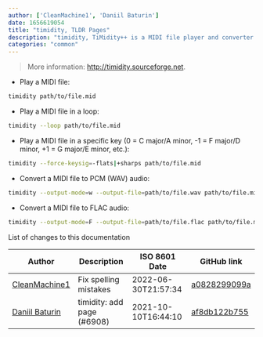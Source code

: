 ```yaml
---
author: ['CleanMachine1', 'Daniil Baturin']
date: 1656619054
title: "timidity, TLDR Pages"
description: "timidity, TiMidity++ is a MIDI file player and converter."
categories: "common"
---
```

> More information: <http://timidity.sourceforge.net>.

- Play a MIDI file:

```bash
timidity path/to/file.mid
```

- Play a MIDI file in a loop:

```bash
timidity --loop path/to/file.mid
```

- Play a MIDI file in a specific key (0 = C major/A minor, -1 = F major/D minor, +1 = G major/E minor, etc.):

```bash
timidity --force-keysig=-flats|+sharps path/to/file.mid
```

- Convert a MIDI file to PCM (WAV) audio:

```bash
timidity --output-mode=w --output-file=path/to/file.wav path/to/file.mid
```

- Convert a MIDI file to FLAC audio:

```bash
timidity --output-mode=F --output-file=path/to/file.flac path/to/file.mid
```
List of changes to this documentation


Author | Description | ISO 8601 Date | GitHub link
------|-----|-----|-----
[CleanMachine1](mailto:78213164+CleanMachine1@users.noreply.github.com) | Fix spelling mistakes | 2022-06-30T21:57:34 | [a0828299099a](https://github.com/tldr-pages/tldr/commit/a0828299099a2224eca625dcf412c341124c5011)
[Daniil Baturin](mailto:daniil@vyos.io) | timidity: add page (#6908) | 2021-10-10T16:44:10 | [af8db122b755](https://github.com/tldr-pages/tldr/commit/af8db122b755062d47c1943b3f9d392521955d38)

